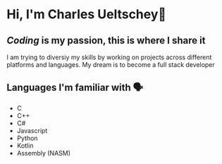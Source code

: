 # Hi, I'm Charles Ueltschey👋

## *Coding* is my passion, this is where I share it

I am trying to diversiy my skills by working on projects across different platforms and languages.
My dream is to become a full stack developer

## Languages I'm familiar with 🗣️

* C
* C++
* C#
* Javascript
* Python
* Kotlin
* Assembly (NASM)
